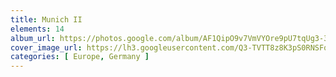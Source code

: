```yaml
---
title: Munich II
elements: 14
album_url: https://photos.google.com/album/AF1QipO9v7VmVYOre9pU7tqUg3-3DBSyxeZZ6gxNSW-5
cover_image_url: https://lh3.googleusercontent.com/Q3-TVTT8z8K3pS0RNSFqeuhLPsxAMtO9m8LsDsdiw6ekohqQ3aYUopQyk0VS0VUSSPQGoqpqcQRHYliM1K3iIfFkh5VwG8t51uWE7P0eKDCOWVbrhrxOEylDRReKNaParjkJ7VUbm8gYhygOWJtr679TBhAe8nINm-psmTWB6ESs4-o4alAvu9aa4ZSDgcAjziCv55pvd8dLZ-ssmfDybL_c_mhTVD6dRzDPrniPjGTCWE7ilg6YuIkKXGf38DU-efL_IEzw1P9IBOOOpnCFXpsdjvD5zHymcXfuvK337o31mjO6JLqy1Jrli2uj2s-yvrDuOkhv86wSNn5W1EwV4NasFPJzhSblvtuXKzQV9JZzE2jfxhIeiggJHozIQmxjiwC5ATd2doBmaD1sCtndA6-ahx5iOQB_CwoqGMayRA7Vm9hk0oOysHxzFMQFWolqLdDChl_iZ7XmmQzqg5R4vhcT8XGizAtIwAz3BDvi4GyGhxuwFm8qbl5g_6TaXoSSaP07dqUHWxutF6YRJ2Hy8lCCONg7aF5n_1fREzPYR_AL4Peggft5wHstST-StCr9o-AA-8QQFfCsoH-WVCVOYJ4jDU9YBOsf1LckhXYIbRZiUg_-TZ-K32iKEpbbPP5odBoKN5KwlvH89yTZ3pA3ryM=s195-p-k-no
categories: [ Europe, Germany ]
---
```


